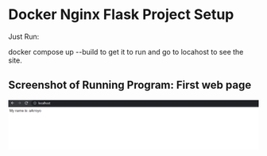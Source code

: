# Docker Nginx Flask Project Setup

Just Run:

docker compose up --build to get it to run and go to locahost to see the site.

## Screenshot of Running Program: First web page

![Running Program](screenshots/screenshot.PNG)
